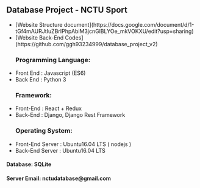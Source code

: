 <div>
<h2> Database Project - NCTU Sport </h2>
  <div>
    <ul>
    <li>[Website Structure document](https://docs.google.com/document/d/1-tGf4mAURJtIuZBrIPhpAbiM3jcnGlBLYOe_mkVOKXU/edit?usp=sharing)</li>
      <li>[Website Back-End Codes](https://github.com/ggh93234999/database_project_v2)</li>
    </ul>
  </div>
  <div>
    <ul>
<h3>Programming Language:</h3>
      <li>Front End : Javascript (ES6)</li>
      <li>Back End : Python 3</li>
    </ul>
  </div>
  <div>
    <ul>
      <h3>Framework:</h3>
      <li>Front-End : React + Redux</li>
      <li>Back-End : Django, Django Rest Framework</li>
    </ul>
  </div>
  <div>
    <ul>
      <h3>Operating System:</h3>
      <li>Front-End Server : Ubuntu16.04 LTS ( nodejs )</li>
      <li>Back-End Server : Ubuntu16.04 LTS</li>
    </ul>
  </div>
  <div>
    <h4>Database: SQLite</h4>
  </div>
  <div>
    <h4>Server Email: nctudatabase@gmail.com</h4>
  </div>
</div>
